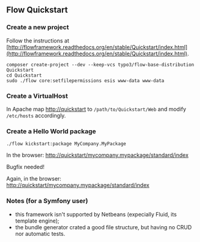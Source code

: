 ## Flow Quickstart

### Create a new project

Follow the instructions at [http://flowframework.readthedocs.org/en/stable/Quickstart/index.html](http://flowframework.readthedocs.org/en/stable/Quickstart/index.html).

```
composer create-project --dev --keep-vcs typo3/flow-base-distribution Quickstart
cd Quickstart
sudo ./flow core:setfilepermissions esis www-data www-data
```

### Create a VirtualHost

In Apache map [http://quickstart](http://quickstart) to `/path/to/Quickstart/Web` and modify `/etc/hosts` accordingly.

### Create a Hello World package

```
./flow kickstart:package MyCompany.MyPackage
```

In the browser: [http://quickstart/mycompany.mypackage/standard/index](http://quickstart/mycompany.mypackage/standard/index)

Bugfix needed!

Again, in the browser: [http://quickstart/mycompany.mypackage/standard/index](http://quickstart/mycompany.mypackage/standard/index)

### Notes (for a Symfony user)

- this framework isn't supported by Netbeans (expecially Fluid, its template engine); 
- the bundle generator crated a good file structure, but having no CRUD nor automatic tests.
